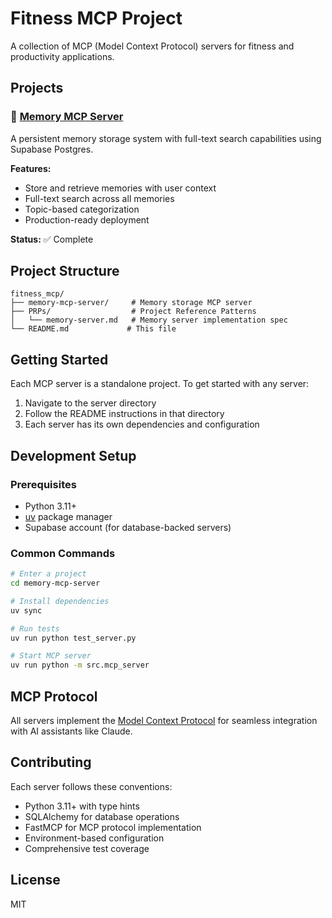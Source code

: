 # Fitness MCP Project

A collection of MCP (Model Context Protocol) servers for fitness and productivity applications.

## Projects

### 📝 [Memory MCP Server](./memory-mcp-server)
A persistent memory storage system with full-text search capabilities using Supabase Postgres.

**Features:**
- Store and retrieve memories with user context
- Full-text search across all memories
- Topic-based categorization
- Production-ready deployment

**Status:** ✅ Complete

## Project Structure

```
fitness_mcp/
├── memory-mcp-server/     # Memory storage MCP server
├── PRPs/                  # Project Reference Patterns
│   └── memory-server.md   # Memory server implementation spec
└── README.md             # This file
```

## Getting Started

Each MCP server is a standalone project. To get started with any server:

1. Navigate to the server directory
2. Follow the README instructions in that directory
3. Each server has its own dependencies and configuration

## Development Setup

### Prerequisites
- Python 3.11+
- [uv](https://github.com/astral-sh/uv) package manager
- Supabase account (for database-backed servers)

### Common Commands

```bash
# Enter a project
cd memory-mcp-server

# Install dependencies
uv sync

# Run tests
uv run python test_server.py

# Start MCP server
uv run python -m src.mcp_server
```

## MCP Protocol

All servers implement the [Model Context Protocol](https://github.com/anthropics/model-context-protocol) for seamless integration with AI assistants like Claude.

## Contributing

Each server follows these conventions:
- Python 3.11+ with type hints
- SQLAlchemy for database operations
- FastMCP for MCP protocol implementation
- Environment-based configuration
- Comprehensive test coverage

## License

MIT